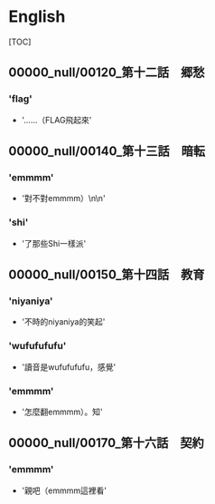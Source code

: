 # English

[TOC]

## 00000_null/00120_第十二話　郷愁

### 'flag'

- '……（FLAG飛起來'


## 00000_null/00140_第十三話　暗転

### 'emmmm'

- '對不對emmmm）\n\n'

### 'shi'

- '了那些Shi一樣派'


## 00000_null/00150_第十四話　教育

### 'niyaniya'

- '不時的niyaniya的笑起'

### 'wufufufufu'

- '讀音是wufufufufu，感覺'

### 'emmmm'

- '怎麼翻emmmm）。知'


## 00000_null/00170_第十六話　契約

### 'emmmm'

- '親吧（emmmm這裡看'
